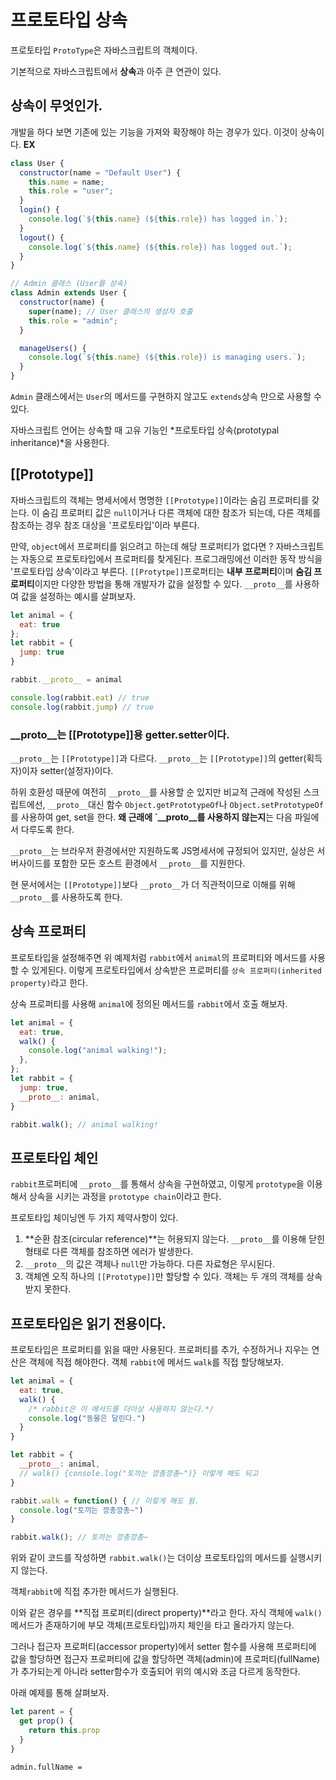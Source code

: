 # 프로토타입 상속
프로토타입 `ProtoType`은 자바스크립트의 객체이다.

기본적으로 자바스크립트에서 **상속**과 아주 큰 연관이 있다.

## 상속이 무엇인가.
개발을 하다 보면 기존에 있는 기능을 가져와 확장해야 하는 경우가 있다. 이것이 상속이다.
**EX**
```js
class User {
  constructor(name = "Default User") {
    this.name = name;
    this.role = "user";
  }
  login() {
    console.log(`${this.name} (${this.role}) has logged in.`);
  }
  logout() {
    console.log(`${this.name} (${this.role}) has logged out.`);
  }
}

// Admin 클래스 (User를 상속)
class Admin extends User {
  constructor(name) {
    super(name); // User 클래스의 생성자 호출
    this.role = "admin";
  }

  manageUsers() {
    console.log(`${this.name} (${this.role}) is managing users.`);
  }
}
```
`Admin` 클래스에서는 `User`의 메서드를 구현하지 않고도 `extends`상속 만으로 사용할 수 있다.

자바스크립트 언어는 상속할 때 고유 기능인 *프로토타입 상속(prototypal inheritance)*을 사용한다.

## [[Prototype]]
자바스크립트의 객체는 명세서에서 명명한 `[[Prototype]]`이라는 숨김 프로퍼티를 갖는다.
이 숨김 프로퍼티 값은 `null`이거나 다른 객체에 대한 참조가 되는데, 다른 객체를 참조하는 경우 참조 대상을 '프로토타입'이라 부른다.

만약, `object`에서 프로퍼티를 읽으려고 하는데 해당 프로퍼티가 없다면 ? 자바스크립트는 자동으로 프로토타입에서 프로퍼티를 찾게된다.
프로그래밍에선 이러한 동작 방식을 '프로토타입 상속'이라고 부른다.
`[[Protytpe]]`프로퍼티는 **내부 프로퍼티**이며 **숨김 프로퍼티**이지만 다양한 방법을 통해 개발자가 값을 설정할 수 있다.
`__proto__`를 사용하여 값을 설정하는 예시를 살펴보자.

```js
let animal = {
  eat: true
};
let rabbit = {
  jump: true
}

rabbit.__proto__ = animal

console.log(rabbit.eat) // true
console.log(rabbit.jump) // true
```

### \_\_proto\_\_는 [[Prototype]]용 getter.setter이다.
`__proto__`는 `[[Prototype]]`과 다르다.
`__proto__`는 `[[Prototype]]`의 getter(획득자)이자 setter(설정자)이다.

하위 호환성 때문에 여전히 `__proto__`를 사용할 순 있지만 비교적 근래에 작성된 스크립트에선, `__proto__`대신 함수 `Object.getPrototypeOf`나 `Object.setPrototypeOf`를 사용하여 get, set을 한다. **왜 근래에 `__proto__를 사용하지 않는지**는 다음 파일에서 다루도록 한다.

`__proto__`는 브라우저 환경에서만 지원하도록 JS명세서에 규정되어 있지만, 실상은 서버사이드를 포함한 모든 호스트 환경에서 `__proto__`를 지원한다.

현 문서에서는 `[[Prototype]]`보다 `__proto__`가 더 직관적이므로 이해를 위해 `__proto__`를 사용하도록 한다.

## 상속 프로퍼티
프로토타입을 설정해주면 위 예제처럼 `rabbit`에서 `animal`의 프로퍼티와 메서드를 사용할 수 있게된다.
이렇게 프로토타입에서 상속받은 프로퍼티를 `상속 프로퍼티(inherited property)`라고 한다.

상속 프로퍼티를 사용해 `animal`에 정의된 메서드를 `rabbit`에서 호출 해보자.

```js
let animal = {
  eat: true,
  walk() {
    console.log("animal walking!");
  },
};
let rabbit = {
  jump: true,
  __proto__: animal,
}

rabbit.walk(); // animal walking!
```

## 프로토타입 체인
`rabbit`프로퍼티에 `__proto__`를 통해서 상속을 구현하였고, 이렇게 `prototype`을 이용해서 상속을 시키는 과정을 `prototype chain`이라고 한다.

프로토타입 체이닝엔 두 가지 제약사항이 있다.
1. **순환 참조(circular reference)**는 허용되지 않는다. `__proto__`를 이용해 닫힌 형태로 다른 객체를 참조하면 에러가 발생한다.
2. `__proto__`의 값은 객체나 `null`만 가능하다. 다른 자료형은 무시된다.
3. 객체엔 오직 하나의 `[[Prototype]]`만 할당할 수 있다. 객체는 두 개의 객체를 상속받지 못한다.

## 프로토타입은 읽기 전용이다.
프로토타입은 프로퍼티를 읽을 때만 사용된다.
프로퍼티를 추가, 수정하거나 지우는 연산은 객체에 직접 해야한다.
객체 `rabbit`에 메서드 `walk`를 직접 할당해보자.

```js
let animal = {
  eat: true,
  walk() {
    /* rabbit은 이 메서드를 더이상 사용하지 않는다.*/
    console.log("동물은 달린다.")
  }
}

let rabbit = {
  __proto__: animal,
  // walk() {console.log("토끼는 깡총깡총~")} 이렇게 해도 되고
}

rabbit.walk = function() { // 이렇게 해도 됨.
  console.log("토끼는 깡총깡총~")
}

rabbit.walk(); // 토끼는 깡총깡총~

```
위와 같이 코드를 작성하면 `rabbit.walk()`는 더이상 프로토타입의 메서드를 실행시키지 않는다.

객체`rabbit`에 직접 추가한 메서드가 실행된다.

이와 같은 경우를 **직접 프로퍼티(direct property)**라고 한다.
자식 객체에 `walk()`메서드가 존재하기에 부모 객체(프로토타입)까지 체인을 타고 올라가지 않는다.


그러나 접근자 프로퍼티(accessor property)에서 setter 함수를 사용해 프로퍼티에 값을 할당하면 접근자 프로퍼티에 값을 할당하면 객체(admin)에 프로퍼티(fullName)가 추가되는게 아니라 setter함수가 호출되어 위의 예시와 조금 다르게 동작한다.

아래 예제를 통해 살펴보자.

```js
let parent = {
  get prop() {
    return this.prop
  }
}
```
`admin.fullName =`
